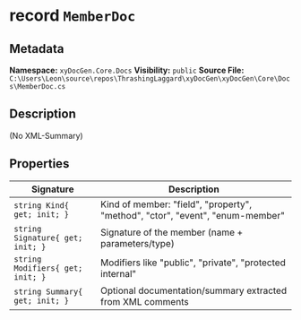 # record `MemberDoc`

## Metadata
**Namespace:** `xyDocGen.Core.Docs`
**Visibility:** `public`
**Source File:** `C:\Users\Leon\source\repos\ThrashingLaggard\xyDocGen\xyDocGen\Core\Docs\MemberDoc.cs`

## Description
(No XML-Summary)

## Properties

| Signature | Description |
|----------|--------------|
| `string Kind{ get; init; }` | Kind of member: "field", "property", "method", "ctor", "event", "enum-member" |
| `string Signature{ get; init; }` | Signature of the member (name + parameters/type) |
| `string Modifiers{ get; init; }` | Modifiers like "public", "private", "protected internal" |
| `string Summary{ get; init; }` | Optional documentation/summary extracted from XML comments |